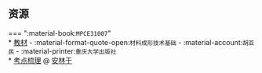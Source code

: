 ## 资源  
=== ":material-book:`MPCE31007`"  
    * [教材](http://api.cqu-openlib.cn/file?key=ijbzN2yitl8d) - :material-format-quote-open:`材料成形技术基础` - :material-account:`胡亚民` - :material-printer:`重庆大学出版社`  
    * [考点梳理](http://api.cqu-openlib.cn/file?key=iSeW22fzndsh) @ [安林于](../contributor/安林于.md)  